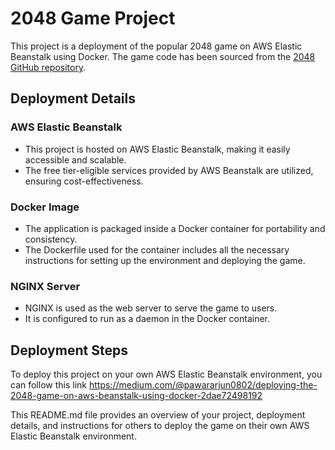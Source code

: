 # 2048 Game Project

This project is a deployment of the popular 2048 game on AWS Elastic Beanstalk using Docker. The game code has been sourced from the [2048 GitHub repository](https://github.com/gabrielecirulli/2048).

## Deployment Details

### AWS Elastic Beanstalk

- This project is hosted on AWS Elastic Beanstalk, making it easily accessible and scalable.
- The free tier-eligible services provided by AWS Beanstalk are utilized, ensuring cost-effectiveness.

### Docker Image

- The application is packaged inside a Docker container for portability and consistency.
- The Dockerfile used for the container includes all the necessary instructions for setting up the environment and deploying the game.

### NGINX Server

- NGINX is used as the web server to serve the game to users.
- It is configured to run as a daemon in the Docker container.

## Deployment Steps

To deploy this project on your own AWS Elastic Beanstalk environment, you can follow this link https://medium.com/@pawararjun0802/deploying-the-2048-game-on-aws-beanstalk-using-docker-2dae72498192

This README.md file provides an overview of your project, deployment details, and instructions for others to deploy the game on their own AWS Elastic Beanstalk environment.


